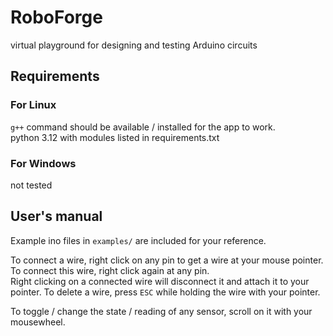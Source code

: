 # RoboForge
virtual playground for designing and testing Arduino circuits
## Requirements
### For Linux
```g++``` command should be available / installed for the app to work.  
python 3.12 with modules listed in requirements.txt
### For Windows
not tested

## User's manual
Example ino files in ```examples/``` are included for your reference.  
  
To connect a wire, right click on any pin to get a wire at your mouse pointer. To connect this wire, right click again at any pin.  
Right clicking on a connected wire will disconnect it and attach it to your pointer. To delete a wire, press ```ESC``` while holding the wire with your pointer.  
  
To toggle / change the state / reading of any sensor, scroll on it with your mousewheel.